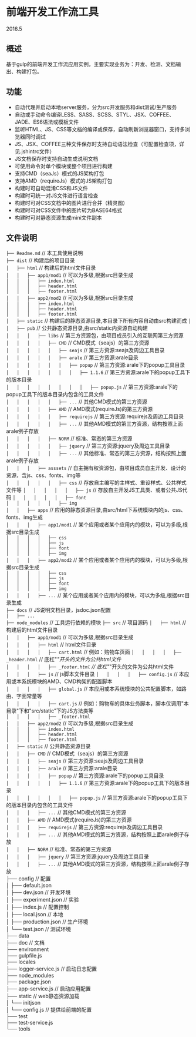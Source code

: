 # 前端开发工作流工具
2016.5
## 概述
基于gulp的前端开发工作流应用实例，主要实现业务为：开发、检测、文档输出、构建打包。

## 功能
* 自动代理并启动本地server服务，分为src开发服务和dist测试/生产服务
* 自动或手动命令编译LESS、SASS、SCSS、STYL、JSX、COFFEE、JADE、ES6语法或模板文件
* 监听HTML、JS、CSS等文档的编译或保存，自动刷新浏览器窗口，支持多浏览器同时调试
* JS、JSX、COFFEE三种文件保存时支持自动语法检查（可配置检查项，详见.jshintrc文件）
* JS文档保存时支持自动生成说明文档
* 可使用命令对单个模块或整个项目进行构建
* 支持CMD（seaJs）模式的JS架构打包
* 支持AMD（requireJs）模式的JS架构打包
* 构建时可自动混淆CSS和JS文件
* 构建时可统一对JS文件进行语言检查
* 构建时可对CSS文档中的图片进行合并（精灵图）
* 构建时可对CSS文件中的图片转为BASE64格式
* 构建时可对静态资源生成mini文件副本

## 文件说明
```├── Readme.md```                   // 本工具使用说明  
```├── dist```                        // 构建后的项目目录  
```│   ├── html```                    // 构建后的html文件目录  
```│   │   ├── app1/mod1```           // 可以为多级,根据src目录生成  
```│   │   │   ├── index.html```        
```│   │   │   ├── header.html```       
```│   │   │   ├── footer.html```        
```│   │   ├── app2/mod2```           // 可以为多级,根据src目录生成  
```│   │   │   ├── index.html```  
```│   │   │   ├── header.html```  
```│   │   │   ├── footer.html```   
```│   ├── static```                  // 构建后的静态资源目录,本目录下所有内容自动由src构建而成
```│   │   ├── pub```                 // 公共静态资源目录,由src/static内资源自动构建  
```│   │   │   ├── libs```                // 第三方资源包，由项目成员引入的互联网第三方资源  
```│   │   │   │   ├── CMD```             // CMD模式（seajs）的第三方资源  
```│   │   │   │   │   ├── seajs```                     // 第三方资源:seajs及周边工具目录  
```│   │   │   │   │   ├── arale```                     // 第三方资源:arale目录  
```│   │   │   │   │   │   ├── popup```                 // 第三方资源:arale下的popup工具目录  
```│   │   │   │   │   │   │   ├── 1.1.6```             // 第三方资源:arale下的popup工具下的版本目录    
```│   │   │   │   │   │   │   │   ├── popup.js```      // 第三方资源:arale下的popup工具下的版本目录内包含的工具文件  
```│   │   │   │   │   ├── ...```                       // 其他CMD模式的第三方资源    
```│   │   │   │   ├── AMD```             // AMD模式(requireJs)的第三方资源     
```│   │   │   │   │   ├── requirejs```   // 第三方资源:requirejs及周边工具目录    
```│   │   │   │   │   ├── ...```         // 其他AMD模式的第三方资源，结构按照上面arale例子存放    
```│   │   │   │   ├── NORM```            // 标准、常态的第三方资源    
```│   │   │   │   │   ├── jquery```      // 第三方资源:jquery及周边工具目录   
```│   │   │   │   │   ├── ...```         // 其他标准、常态的第三方资源，结构按照上面arale例子存放   
```│   │   │   ├── asssets```             // 自主拥有权资源包，由项目成员自主开发、设计的资源，含js、css、fonts、img等    
```│   │   │   │   │   ├── css```         // 存放自主编写的主样式、重设样式、公共样式文件等
```│   │   │   │   │   ├── js```          // 存放自主开发JS工具类、或者公共JS代码
```│   │   │   │   │   ├── font```        
```│   │   │   │   │   ├── img```    
```│   │   ├── apps```                // 应用的静态资源目录,由src/html下系统模块内的js、css、fonts、img生成  
```│   │   │   ├── app1/mod1```       // 某个应用或者某个应用内的模块，可以为多级,根据src目录生成  
```│   │   │   │   ├── css```        
```│   │   │   │   ├── js```        
```│   │   │   │   ├── font```       
```│   │   │   │   ├── img```    
```│   │   │   ├── app2/mod2```       // 某个应用或者某个应用内的模块，可以为多级,根据src目录生成  
```│   │   │   │   ├── css```        
```│   │   │   │   ├── js```        
```│   │   │   │   ├── font```       
```│   │   │   │   ├── img```    
```│   │   │   ├── ...```             // 某个应用或者某个应用内的模块，可以为多级,根据src目录生成  
```├── docs```                        // JS说明文档目录，jsdoc.json配置   
```│   ├── ...```                     
```├── node_modules```                // 工具运行依赖的模块
```├── src```                         // 项目源码
```│   ├── html```                    // 构建后的html文件目录  
```│   │   ├── app1/mod1```           // 可以为多级,根据src目录生成  
```│   │   │   ├── html```              // html文件目录  
```│   │   │   │   ├── cart.html```     // 例如：购物车页面
```│   │   │   │   ├── _header.html```  // 底杠"_"开头的文件为公共html文件     
```│   │   │   │   ├── _footer.html```  // 底杠"_"开头的文件为公共html文件       
```│   │   │   ├── js```                // js脚本文件目录
```│   │   │   │   ├── config.js```     // 本应用或本系统模块的AMD、CMD构架的配置脚本   
```│   │   │   │   ├── global.js```     // 本应用或本系统模块的公共配置脚本，如路由、字面常量等    
```│   │   │   │   ├── cart.js```       // 例如：购物车的具体业务脚本，脚本仅调用"本目录"下和"src/static"下的JS方法类等     
```│   │   │   │   ├── _footer.html```       
```│   │   ├── app2/mod2```             // 可以为多级,根据src目录生成  
```│   │   │   ├── index.html```  
```│   │   │   ├── header.html```  
```│   │   │   ├── footer.html```   
```│   ├── static```                  // 公共静态资源目录  
```│   │   ├── CMD```             // CMD模式（seajs）的第三方资源  
```│   │   │   ├── seajs```                     // 第三方资源:seajs及周边工具目录  
```│   │   │   ├── arale```                     // 第三方资源:arale目录  
```│   │   │   │   ├── popup```                 // 第三方资源:arale下的popup工具目录  
```│   │   │   │   │   ├── 1.1.6```             // 第三方资源:arale下的popup工具下的版本目录    
```│   │   │   │   │   │   ├── popup.js```      // 第三方资源:arale下的popup工具下的版本目录内包含的工具文件  
```│   │   │   ├── ...```                       // 其他CMD模式的第三方资源  
```│   │   ├── AMD```             // AMD模式(requireJs)的第三方资源    
```│   │   │   ├── requirejs```                 // 第三方资源:requirejs及周边工具目录  
```│   │   │   ├── ...```                       // 其他AMD模式的第三方资源，结构按照上面arale例子存放  
```│   │   ├── NORM```            // 标准、常态的第三方资源  
```│   │   │   ├── jquery```                    // 第三方资源:jquery及周边工具目录  
```│   │   │   ├── ...```                       // 其他AMD模式的第三方资源，结构按照上面arale例子存放  
├── config                      // 配置<br>
│   ├── default.json<br>
│   ├── dev.json                // 开发环境<br>
│   ├── experiment.json         // 实验<br>
│   ├── index.js                // 配置控制<br>
│   ├── local.json              // 本地<br>
│   ├── production.json         // 生产环境<br>
│   └── test.json               // 测试环境<br>
├── data<br>
├── doc                         // 文档<br>
├── environment<br>
├── gulpfile.js<br>
├── locales<br>
├── logger-service.js           // 启动日志配置<br>
├── node_modules<br>
├── package.json<br>
├── app-service.js              // 启动应用配置<br>
├── static                      // web静态资源加载<br>
│   └── initjson<br>
│   	└── config.js 		// 提供给前端的配置<br>
├── test<br>
├── test-service.js<br>
└── tools<br>
